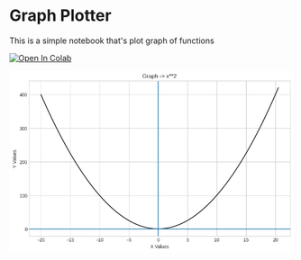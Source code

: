 # Graph Plotter
This is a simple notebook that's plot graph of functions

 
[![Open In Colab][colab-badge]][colab-notebook]


[colab-notebook]: <https://colab.research.google.com/drive/1-qS70-KvEEZqpJ3Eht5ziCurcOrwQs3O>
[colab-badge]: <https://colab.research.google.com/assets/colab-badge.svg>



![preview](https://github.com/luisjeremias/Graph-Plotter/blob/main/download.png)

 
